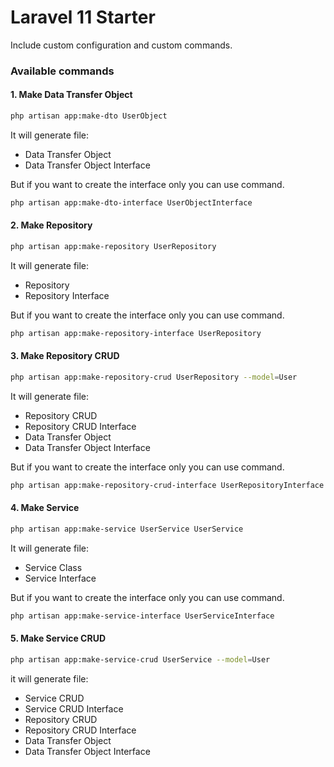 # Laravel 11 Starter

Include custom configuration and custom commands.

### Available commands

#### 1. Make Data Transfer Object

```bash
php artisan app:make-dto UserObject
```

It will generate file:

-   Data Transfer Object
-   Data Transfer Object Interface

But if you want to create the interface only you can use command.

```bash
php artisan app:make-dto-interface UserObjectInterface
```

#### 2. Make Repository

```bash
php artisan app:make-repository UserRepository
```

It will generate file:

-   Repository
-   Repository Interface

But if you want to create the interface only you can use command.

```bash
php artisan app:make-repository-interface UserRepository
```

#### 3. Make Repository CRUD

```bash
php artisan app:make-repository-crud UserRepository --model=User
```

It will generate file:

-   Repository CRUD
-   Repository CRUD Interface
-   Data Transfer Object
-   Data Transfer Object Interface

But if you want to create the interface only you can use command.

```bash
php artisan app:make-repository-crud-interface UserRepositoryInterface
```

#### 4. Make Service

```bash
php artisan app:make-service UserService UserService
```

It will generate file:

-   Service Class
-   Service Interface

But if you want to create the interface only you can use command.

```bash
php artisan app:make-service-interface UserServiceInterface
```

#### 5. Make Service CRUD

```bash
php artisan app:make-service-crud UserService --model=User
```

it will generate file:

-   Service CRUD
-   Service CRUD Interface
-   Repository CRUD
-   Repository CRUD Interface
-   Data Transfer Object
-   Data Transfer Object Interface
